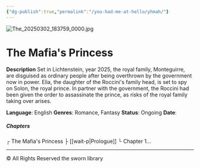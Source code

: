 ```yaml
---
{"dg-publish":true,"permalink":"/you-had-me-at-hello/yhmah/"}
---
```



![The_20250302_183759_0000.jpg](/img/user/Untitled/The_20250302_183759_0000.jpg)
# The Mafia's Princess

**Description**
Set in Lichtenstein, year 2025, the royal family, Monteguirre, are disguised as ordinary people after being overthrown by the government now in power.
Elia, the daughter of the Roccini's family head, is set to spy on Solon, the royal prince. In partner with the government, the Roccini had been given the order to assassinate the prince, as risks of the royal family taking over arises.

**Language**: English
**Genres**: Romance, Fantasy
**Status**: Ongoing
**Date**: 
##### Chapters
┌ The Mafia's Princess
├ [[wait-p\|Prologue]]
└ Chapter 1...

***
© All Rights Reserved
the sworn library